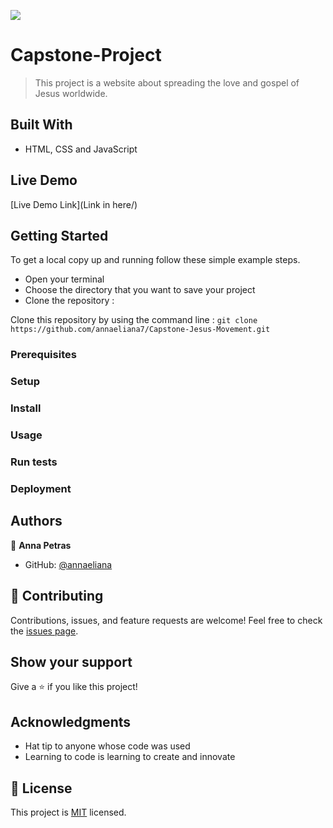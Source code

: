 ![](https://img.shields.io/badge/Microverse-blueviolet)

# Capstone-Project
> This project is a website about spreading the love and gospel of Jesus worldwide.

## Built With
- HTML, CSS and JavaScript


## Live Demo
[Live Demo Link](Link in here/)


## Getting Started

To get a local copy up and running follow these simple example steps.
- Open your terminal
- Choose the directory that you want to save your project
- Clone the repository : 

Clone this repository by using the command line :
`git clone https://github.com/annaeliana7/Capstone-Jesus-Movement.git`

### Prerequisites
### Setup
### Install
### Usage
### Run tests
### Deployment

## Authors
👤 **Anna Petras**
- GitHub: [@annaeliana](https://github.com/annaeliana7)


## 🤝 Contributing
Contributions, issues, and feature requests are welcome!
Feel free to check the [issues page](../../issues/).
## Show your support
Give a ⭐️ if you like this project!
## Acknowledgments
- Hat tip to anyone whose code was used
- Learning to code is learning to create and innovate
## 📝 License
This project is [MIT](./LICENSE) licensed.